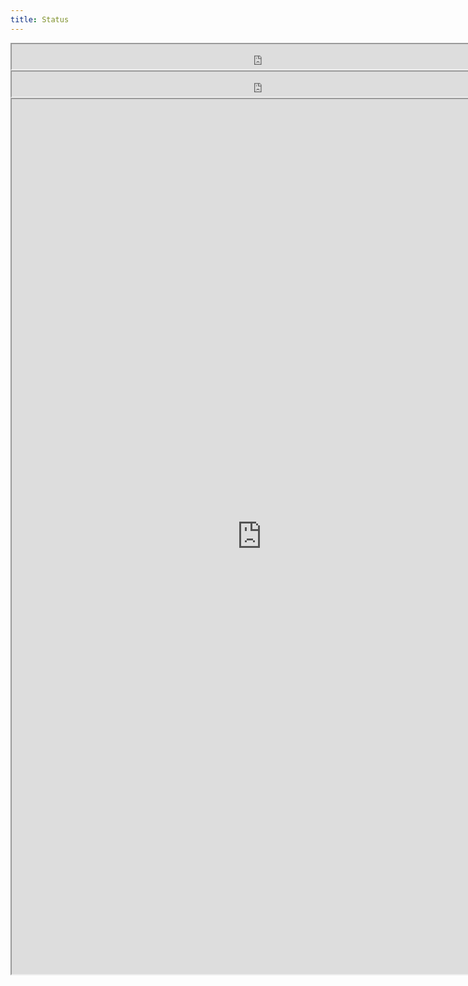 ```yaml
---
title: Status
---
```


<iframe class="ci-result" src="https://util.hybrid-cloud-patterns.io/dashboard.php?platform=aws" width="800" height="40"> </iframe><br/>

<iframe class="ci-result" src="https://util.hybrid-cloud-patterns.io/dashboard.php?pattern=manuela" width="800" height="40"> </iframe><br/>

<iframe class="ci-result" src="https://util.hybrid-cloud-patterns.io/dashboard.php" width="800" height="1400"> </iframe><br/>

  <div class='results'>
    <p id="data"/>
    <script type="text/javascript" src="/js/dashboard.js"></script>
    <script>
      obtainBadges('https://util.hybrid-cloud-patterns.io/bucket.xml', 'platform');
    </script>
  </div>
